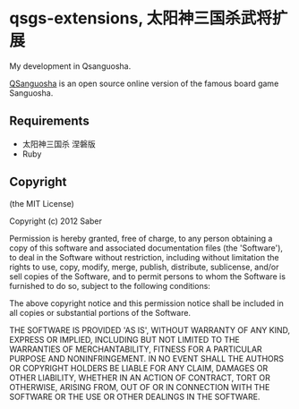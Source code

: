 qsgs-extensions, 太阳神三国杀武将扩展
====================================

My development in Qsanguosha. 

[QSanguosha](https://github.com/gaodayihao/QSanguosha) is an open source online version of the famous board game Sanguosha.

Requirements
------------

* 太阳神三国杀 涅磐版
* Ruby
	

Copyright
---------

(the MIT License)

Copyright (c) 2012 Saber

Permission is hereby granted, free of charge, to any person obtaining a copy of this software and associated documentation files (the 'Software'), to deal in the Software without restriction, including without limitation the rights to use, copy, modify, merge, publish, distribute, sublicense, and/or sell copies of the Software, and to permit persons to whom the Software is furnished to do so, subject to the following conditions:

The above copyright notice and this permission notice shall be included in all copies or substantial portions of the Software.

THE SOFTWARE IS PROVIDED 'AS IS', WITHOUT WARRANTY OF ANY KIND, EXPRESS OR IMPLIED, INCLUDING BUT NOT LIMITED TO THE WARRANTIES OF MERCHANTABILITY, FITNESS FOR A PARTICULAR PURPOSE AND NONINFRINGEMENT.  IN NO EVENT SHALL THE AUTHORS OR COPYRIGHT HOLDERS BE LIABLE FOR ANY CLAIM, DAMAGES OR OTHER LIABILITY, WHETHER IN AN ACTION OF CONTRACT, TORT OR OTHERWISE, ARISING FROM, OUT OF OR IN CONNECTION WITH THE SOFTWARE OR THE USE OR OTHER DEALINGS IN THE SOFTWARE.

